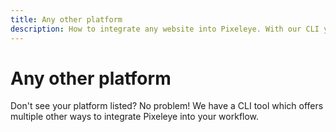 ```yaml
---
title: Any other platform
description: How to integrate any website into Pixeleye. With our CLI you can effortlessly fit visual testing into your workflow.
---
```


# Any other platform

Don't see your platform listed? No problem! We have a CLI tool which offers multiple other ways to integrate Pixeleye into your workflow.
